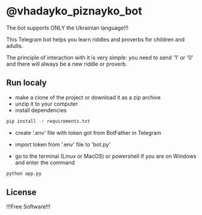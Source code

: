 # @vhadayko_piznayko_bot

The bot supports ONLY the Ukrainian language!!!


This Telegram bot helps you learn riddles and proverbs for children and adults.

The principle of interaction with it is very simple: you need to send '1' or '0' and there will always be a new riddle or proverb.



## Run localy
- make a clone of the project or download it as a zip archive
- unzip it to your computer
- install dependencies 

```sh
pip install -r requirements.txt
```

- create '.env' file with token got from BotFather in Telegram
- import token from '.env' file to 'bot.py' 


- go to the terminal (Linux or MacOS) or powershell if you are on Windows and enter the command

```sh
python app.py
```


## License

!!!Free Software!!!
